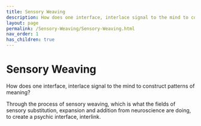 ```yaml
---
title: Sensory Weaving
description: How does one interface, interlace signal to the mind to construct patterns of meaning?
layout: page
permalink: /Sensory-Weaving/Sensory-Weaving.html
nav_order: 1
has_children: true
---
```


# Sensory Weaving
 How does one interface, interlace signal to the mind to construct patterns of meaning?

 Through the process of sensory weaving, which is what the fields of sensory substitution, expansion and addition from neuroscience are doing, to create a psychic interface, interlink.